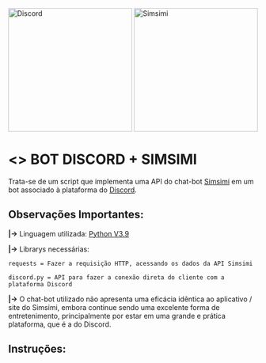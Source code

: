 <div style="display: inline_block">
  <img align="center" alt="Discord" src="https://github.com/AndreMartins21/Simsimi-no-Discord/blob/main/Images/discord_logo.png" width="250" height="250">
  <img align="center" alt="Simsimi" src="https://github.com/AndreMartins21/Simsimi-no-Discord/blob/main/Images/Logo%20Simsimi.png" width="250" height="250">
  
</div>

# <> BOT DISCORD + SIMSIMI  

  Trata-se de um script que implementa uma API do chat-bot [Simsimi](https://www.simsimi.com/) em um bot associado à plataforma do [Discord](https://discord.com/).
  
## Observações Importantes:

**|->** Linguagem utilizada: [Python V3.9](https://www.python.org/)

**|->** Librarys necessárias:
```
requests = Fazer a requisição HTTP, acessando os dados da API Simsimi

discord.py = API para fazer a conexão direta do cliente com a plataforma Discord
```

**|->** O chat-bot utilizado não apresenta uma eficácia idêntica ao aplicativo / site do Simsimi, embora continue sendo uma excelente forma de entretenimento, principalmente por estar em uma grande e prática plataforma, que é a do Discord.

## Instruções:

